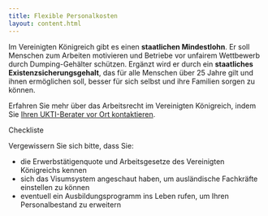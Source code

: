 ```yaml
---
title: Flexible Personalkosten
layout: content.html
---
```


Im Vereinigten Königreich gibt es einen **staatlichen Mindestlohn**. Er soll Menschen zum Arbeiten motivieren und Betriebe vor unfairem Wettbewerb durch Dumping-Gehälter schützen. Ergänzt wird er durch ein **staatliches Existenzsicherungsgehalt**, das für alle Menschen über 25 Jahre gilt und ihnen ermöglichen soll, besser für sich selbst und ihre Familien sorgen zu können.


Erfahren Sie mehr über das Arbeitsrecht im Vereinigten Königreich, indem Sie [Ihren UKTI-Berater vor Ort kontaktieren](https://www.contactus.ukti.gov.uk/enquiry/topic).  

Checkliste

Vergewissern Sie sich bitte, dass Sie:

-	die Erwerbstätigenquote und Arbeitsgesetze des Vereinigten Königreichs kennen
-	sich das Visumsystem angeschaut haben, um ausländische Fachkräfte einstellen zu können
-   eventuell ein Ausbildungsprogramm ins Leben rufen, um Ihren Personalbestand zu erweitern